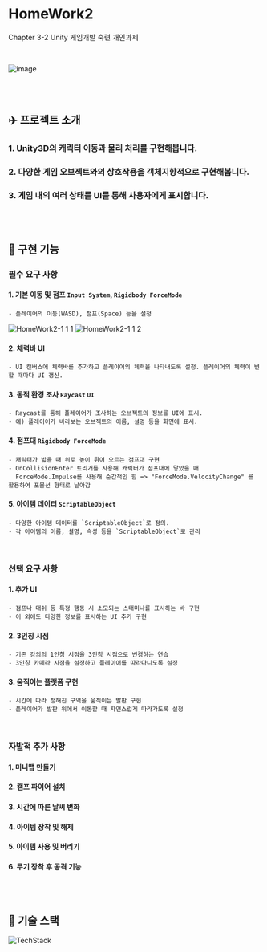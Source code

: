 # HomeWork2
 Chapter 3-2 Unity 게임개발 숙련 개인과제 

<br>

![image](https://github.com/Yoonwoojoo/HomeWork2/assets/167274465/f1a5b8ac-40d6-43d0-80d0-3d1fc3dac6fe)

 
<br><br>

## :airplane: 프로젝트 소개

### 1. Unity3D의 캐릭터 이동과 물리 처리를 구현해봅니다.

### 2. 다양한 게임 오브젝트와의 상호작용을 객체지향적으로 구현해봅니다.

### 3. 게임 내의 여러 상태를 UI를 통해 사용자에게 표시합니다.


<br><br>

## :thought_balloon: 구현 기능

### 필수 요구 사항

#### 1. **기본 이동 및 점프** `Input System`, `Rigidbody ForceMode`
    - 플레이어의 이동(WASD), 점프(Space) 등을 설정
    
![HomeWork2-1 1 1](https://github.com/Yoonwoojoo/HomeWork2/assets/167274465/5ab9cf29-c2ca-422e-94e8-78170ebabb5a)
![HomeWork2-1 1 2](https://github.com/Yoonwoojoo/HomeWork2/assets/167274465/dee10ef7-f916-465e-b718-19cf4f4d7c46)

#### 2. **체력바 UI**
    - UI 캔버스에 체력바를 추가하고 플레이어의 체력을 나타내도록 설정. 플레이어의 체력이 변할 때마다 UI 갱신.

#### 3. **동적 환경 조사** `Raycast` `UI`
    - Raycast를 통해 플레이어가 조사하는 오브젝트의 정보를 UI에 표시.
    - 예) 플레이어가 바라보는 오브젝트의 이름, 설명 등을 화면에 표시.

#### 4. **점프대** `Rigidbody ForceMode`
    - 캐릭터가 밟을 때 위로 높이 튀어 오르는 점프대 구현
    - OnCollisionEnter 트리거를 사용해 캐릭터가 점프대에 닿았을 때 
      ForceMode.Impulse를 사용해 순간적인 힘 => "ForceMode.VelocityChange" 를 활용하여 포물선 형태로 날아감
      
#### 5. **아이템 데이터** `ScriptableObject`
    - 다양한 아이템 데이터를 `ScriptableObject`로 정의. 
    - 각 아이템의 이름, 설명, 속성 등을 `ScriptableObject`로 관리
    
<br>

### 선택 요구 사항

#### 1. **추가 UI**
    - 점프나 대쉬 등 특정 행동 시 소모되는 스태미나를 표시하는 바 구현
    - 이 외에도 다양한 정보를 표시하는 UI 추가 구현
    
#### 2. **3인칭 시점**
    - 기존 강의의 1인칭 시점을 3인칭 시점으로 변경하는 연습
    - 3인칭 카메라 시점을 설정하고 플레이어를 따라다니도록 설정
    
#### 3. **움직이는 플랫폼 구현**
    - 시간에 따라 정해진 구역을 움직이는 발판 구현
    - 플레이어가 발판 위에서 이동할 때 자연스럽게 따라가도록 설정

<br>

### 자발적 추가 사항

#### 1. **미니맵 만들기** 
#### 2. **캠프 파이어 설치** 
#### 3. **시간에 따른 날씨 변화** 
#### 4. **아이템 장착 및 해제** 
#### 5. **아이템 사용 및 버리기** 
#### 6. **무기 장착 후 공격 기능** 

<br><br>

## :notebook: 기술 스택

![TechStack](https://github.com/ZhamesK/2024-Air-Force/assets/167274465/52d9c045-c684-4282-bb6d-8fc178b4915f)


<br><br>

